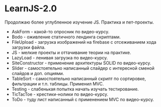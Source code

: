 # LearnJS-2.0
Продолжаю более углубленное изучение JS. Практика и пет-проекты.
* AskForm - какой-то опросник по видео-курсу.
* Bodo - оживление статичного лендинга скриптами.
* FileUpload - загрузка изображений на firebase с отсеживанием хода загрузки файла.
* JS - мелкие проекты и оттачивание теории на практике.
* LazyLoad - ленивая загрузка по видео-курсу.
* SiteConstructor - применение архитектуры SOLID по видео-курсу.
* Slider - самостоятельно написанный слайдер с интересной сменой слайдов и доп. опциями.
* TableSort - самостоятельно написанный скрипт по сортировке, фильтрации и т.п. таблицы. Применил MVC.
* Testing - слабенькая попытка начать изучать тестирование.
* TicTacToe - крестики-нолики по видео-курсу.
* ToDo - туду лист написанный с применением MVC по видео-курсу.
